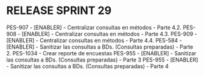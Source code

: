 # RELEASE SPRINT 29
PES-907 - [ENABLER] - Centralizar consultas en métodos - Parte 4.2.
PES-908 - [ENABLER] - Centralizar consultas en métodos - Parte 4.3.
PES-909 - [ENABLER] - Centralizar consultas en métodos - Parte 4.4.
PES-584 - [ENABLER] - Sanitizar las consultas a BDs. (Consultas preparadas) - Parte 2.
PES-1034 - Crear reporte de encuestas
PES-955 - [ENABLER] - Sanitizar las consultas a BDs. (Consultas preparadas) - Parte 3
PES-955 - [ENABLER] - Sanitizar las consultas a BDs. (Consultas preparadas) - Parte 4